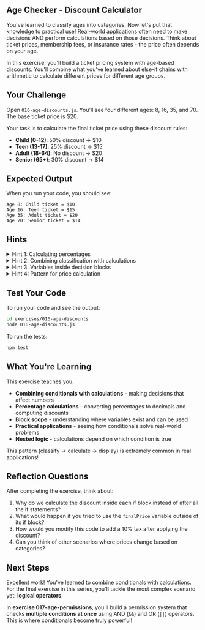 ## Age Checker - Discount Calculator

You've learned to classify ages into categories. Now let's put that knowledge to practical use! Real-world applications often need to make decisions AND perform calculations based on those decisions. Think about ticket prices, membership fees, or insurance rates - the price often depends on your age.

In this exercise, you'll build a ticket pricing system with age-based discounts. You'll combine what you've learned about else-if chains with arithmetic to calculate different prices for different age groups.

## Your Challenge

Open `016-age-discounts.js`. You'll see four different ages: 8, 16, 35, and 70. The base ticket price is $20.

Your task is to calculate the final ticket price using these discount rules:
- **Child (0-12)**: 50% discount → $10
- **Teen (13-17)**: 25% discount → $15
- **Adult (18-64)**: No discount → $20
- **Senior (65+)**: 30% discount → $14

## Expected Output

When you run your code, you should see:
```
Age 8: Child ticket = $10
Age 16: Teen ticket = $15
Age 35: Adult ticket = $20
Age 70: Senior ticket = $14
```

## Hints

<details>
<summary>Hint 1: Calculating percentages</summary>

To calculate a percentage discount:
1. Convert the percentage to a decimal (50% becomes 0.50, 25% becomes 0.25, etc.)
2. Multiply the base price by this decimal to get the discount amount
3. Subtract the discount amount from the base price to get the final price

Alternatively, you can think about what percentage they DO pay (paying 50% of the price is the same as getting a 50% discount).
</details>

<details>
<summary>Hint 2: Combining classification with calculations</summary>

You use the same multi-condition structure from exercise 015, but now you perform calculations inside each block before displaying the result.

Each age category needs:
1. Classification logic (which group?)
2. Price calculation based on that group's discount
3. Display the result with the category name and final price
</details>

<details>
<summary>Hint 3: Variables inside decision blocks</summary>

You can declare variables inside conditional blocks. These variables only exist within those braces - this is called **block scope**.

For each category, you might want to create variables to hold:
- The discount amount
- The final price after applying the discount

These calculations happen inside the appropriate block based on which condition matched.
</details>

<details>
<summary>Hint 4: Pattern for price calculation</summary>

For each age value:
1. Classify which age group it belongs to
2. Calculate the appropriate discount for that group
3. Compute the final price
4. Display the age, category name, and final price

Some categories have discounts, one category has no discount. Apply the appropriate calculation based on the classification.
</details>

## Test Your Code

To run your code and see the output:
```bash
cd exercises/016-age-discounts
node 016-age-discounts.js
```

To run the tests:
```bash
npm test
```

## What You're Learning

This exercise teaches you:
- **Combining conditionals with calculations** - making decisions that affect numbers
- **Percentage calculations** - converting percentages to decimals and computing discounts
- **Block scope** - understanding where variables exist and can be used
- **Practical applications** - seeing how conditionals solve real-world problems
- **Nested logic** - calculations depend on which condition is true

This pattern (classify → calculate → display) is extremely common in real applications!

## Reflection Questions

After completing the exercise, think about:
1. Why do we calculate the discount inside each if block instead of after all the if statements?
2. What would happen if you tried to use the `finalPrice` variable outside of its if block?
3. How would you modify this code to add a 10% tax after applying the discount?
4. Can you think of other scenarios where prices change based on categories?

## Next Steps

Excellent work! You've learned to combine conditionals with calculations. For the final exercise in this series, you'll tackle the most complex scenario yet: **logical operators**.

In **exercise 017-age-permissions**, you'll build a permission system that checks **multiple conditions at once** using AND (`&&`) and OR (`||`) operators. This is where conditionals become truly powerful!

